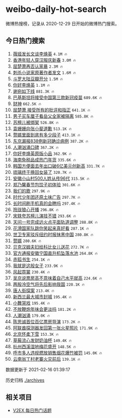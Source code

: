 # weibo-daily-hot-search

微博热搜榜，记录从 2020-12-29 日开始的微博热门搜索。

## 今日热门搜索

<!-- BEGIN -->

1. [薇娅发长文谈李焕英](https://s.weibo.com/weibo?q=%23%E8%96%87%E5%A8%85%E5%8F%91%E9%95%BF%E6%96%87%E8%B0%88%E6%9D%8E%E7%84%95%E8%8B%B1%23&Refer=top) `4.1M 🔥`
1. [香港年轻人穿汉服庆新春](https://s.weibo.com/weibo?q=%23%E9%A6%99%E6%B8%AF%E5%B9%B4%E8%BD%BB%E4%BA%BA%E7%A9%BF%E6%B1%89%E6%9C%8D%E5%BA%86%E6%96%B0%E6%98%A5%23&Refer=top) `3.0M 🔥`
1. [屈楚萧再否认家暴](https://s.weibo.com/weibo?q=%23%E5%B1%88%E6%A5%9A%E8%90%A7%E5%86%8D%E5%90%A6%E8%AE%A4%E5%AE%B6%E6%9A%B4%23&Refer=top) `2.3M 🔥`
1. [刺杀小说家原著作者发文](https://s.weibo.com/weibo?q=%E5%88%BA%E6%9D%80%E5%B0%8F%E8%AF%B4%E5%AE%B6%E5%8E%9F%E8%91%97%E4%BD%9C%E8%80%85%E5%8F%91%E6%96%87&Refer=top) `1.6M 🔥`
1. [斗罗大陆豆瓣开分](https://s.weibo.com/weibo?q=%23%E6%96%97%E7%BD%97%E5%A4%A7%E9%99%86%E8%B1%86%E7%93%A3%E5%BC%80%E5%88%86%23&Refer=top) `1.5M 🔥`
1. [你好李焕英](https://s.weibo.com/weibo?q=%E4%BD%A0%E5%A5%BD%E6%9D%8E%E7%84%95%E8%8B%B1&Refer=top) `1.1M 🔥`
1. [谢宛如下线](https://s.weibo.com/weibo?q=%23%E8%B0%A2%E5%AE%9B%E5%A6%82%E4%B8%8B%E7%BA%BF%23&Refer=top) `881.3K 🔥`
1. [巴基斯坦将接受中国第三款新冠疫苗](https://s.weibo.com/weibo?q=%E5%B7%B4%E5%9F%BA%E6%96%AF%E5%9D%A6%E5%B0%86%E6%8E%A5%E5%8F%97%E4%B8%AD%E5%9B%BD%E7%AC%AC%E4%B8%89%E6%AC%BE%E6%96%B0%E5%86%A0%E7%96%AB%E8%8B%97&Refer=top) `689.6K 🔥`
1. [财神](https://s.weibo.com/weibo?q=%E8%B4%A2%E7%A5%9E&Refer=top) `662.5K 🔥`
1. [屈楚萧 接受所有的批评和指正](https://s.weibo.com/weibo?q=%E5%B1%88%E6%A5%9A%E8%90%A7%20%E6%8E%A5%E5%8F%97%E6%89%80%E6%9C%89%E7%9A%84%E6%89%B9%E8%AF%84%E5%92%8C%E6%8C%87%E6%AD%A3&Refer=top) `641.1K 🔥`
1. [男子买车厘子看岳父全家被隔离](https://s.weibo.com/weibo?q=%23%E7%94%B7%E5%AD%90%E4%B9%B0%E8%BD%A6%E5%8E%98%E5%AD%90%E7%9C%8B%E5%B2%B3%E7%88%B6%E5%85%A8%E5%AE%B6%E8%A2%AB%E9%9A%94%E7%A6%BB%23&Refer=top) `585.8K 🔥`
1. [苏檀儿被绑架](https://s.weibo.com/weibo?q=%23%E8%8B%8F%E6%AA%80%E5%84%BF%E8%A2%AB%E7%BB%91%E6%9E%B6%23&Refer=top) `526.8K 🔥`
1. [袁姗姗向张小斐道歉](https://s.weibo.com/weibo?q=%23%E8%A2%81%E5%A7%97%E5%A7%97%E5%90%91%E5%BC%A0%E5%B0%8F%E6%96%90%E9%81%93%E6%AD%89%23&Refer=top) `513.1K 🔥`
1. [赘婿里面到底有多少段子](https://s.weibo.com/weibo?q=%23%E8%B5%98%E5%A9%BF%E9%87%8C%E9%9D%A2%E5%88%B0%E5%BA%95%E6%9C%89%E5%A4%9A%E5%B0%91%E6%AE%B5%E5%AD%90%23&Refer=top) `413.1K 🔥`
1. [东京漏报838例新冠确诊病例](https://s.weibo.com/weibo?q=%23%E4%B8%9C%E4%BA%AC%E6%BC%8F%E6%8A%A5838%E4%BE%8B%E6%96%B0%E5%86%A0%E7%A1%AE%E8%AF%8A%E7%97%85%E4%BE%8B%23&Refer=top) `387.2K 🔥`
1. [人潮汹涌口碑](https://s.weibo.com/weibo?q=%23%E4%BA%BA%E6%BD%AE%E6%B1%B9%E6%B6%8C%E5%8F%A3%E7%A2%91%23&Refer=top) `367.2K 🔥`
1. [你好李焕英原版小品](https://s.weibo.com/weibo?q=%23%E4%BD%A0%E5%A5%BD%E6%9D%8E%E7%84%95%E8%8B%B1%E5%8E%9F%E7%89%88%E5%B0%8F%E5%93%81%23&Refer=top) `362.9K 🔥`
1. [海南免税品成热门年货](https://s.weibo.com/weibo?q=%23%E6%B5%B7%E5%8D%97%E5%85%8D%E7%A8%8E%E5%93%81%E6%88%90%E7%83%AD%E9%97%A8%E5%B9%B4%E8%B4%A7%23&Refer=top) `335.6K 🔥`
1. [韩国方便面去年出口破6亿美元创新高](https://s.weibo.com/weibo?q=%23%E9%9F%A9%E5%9B%BD%E6%96%B9%E4%BE%BF%E9%9D%A2%E5%8E%BB%E5%B9%B4%E5%87%BA%E5%8F%A3%E7%A0%B46%E4%BA%BF%E7%BE%8E%E5%85%83%E5%88%9B%E6%96%B0%E9%AB%98%23&Refer=top) `331.7K 🔥`
1. [琉璃终于换回女装了](https://s.weibo.com/weibo?q=%23%E7%90%89%E7%92%83%E7%BB%88%E4%BA%8E%E6%8D%A2%E5%9B%9E%E5%A5%B3%E8%A3%85%E4%BA%86%23&Refer=top) `320.7K 🔥`
1. [安徽小山村500人姓从传96代](https://s.weibo.com/weibo?q=%E5%AE%89%E5%BE%BD%E5%B0%8F%E5%B1%B1%E6%9D%91500%E4%BA%BA%E5%A7%93%E4%BB%8E%E4%BC%A096%E4%BB%A3&Refer=top) `315.5K 🔥`
1. [郑乃馨春节包饺子初体验](https://s.weibo.com/weibo?q=%23%E9%83%91%E4%B9%83%E9%A6%A8%E6%98%A5%E8%8A%82%E5%8C%85%E9%A5%BA%E5%AD%90%E5%88%9D%E4%BD%93%E9%AA%8C%23&Refer=top) `301.6K 🔥`
1. [我们的歌](https://s.weibo.com/weibo?q=%E6%88%91%E4%BB%AC%E7%9A%84%E6%AD%8C&Refer=top) `297.9K 🔥`
1. [时代少年团还原土味广告](https://s.weibo.com/weibo?q=%23%E6%97%B6%E4%BB%A3%E5%B0%91%E5%B9%B4%E5%9B%A2%E8%BF%98%E5%8E%9F%E5%9C%9F%E5%91%B3%E5%B9%BF%E5%91%8A%23&Refer=top) `297.7K 🔥`
1. [长时间刷手机真的会瞎吗](https://s.weibo.com/weibo?q=%23%E9%95%BF%E6%97%B6%E9%97%B4%E5%88%B7%E6%89%8B%E6%9C%BA%E7%9C%9F%E7%9A%84%E4%BC%9A%E7%9E%8E%E5%90%97%23&Refer=top) `297.4K 🔥`
1. [玲珑狼心开播](https://s.weibo.com/weibo?q=%23%E7%8E%B2%E7%8F%91%E7%8B%BC%E5%BF%83%E5%BC%80%E6%92%AD%23&Refer=top) `296.8K 🔥`
1. [宋轶夸苏檀儿演技不错](https://s.weibo.com/weibo?q=%23%E5%AE%8B%E8%BD%B6%E5%A4%B8%E8%8B%8F%E6%AA%80%E5%84%BF%E6%BC%94%E6%8A%80%E4%B8%8D%E9%94%99%23&Refer=top) `293.6K 🔥`
1. [天问一号完成远火点平面轨道调整](https://s.weibo.com/weibo?q=%23%E5%A4%A9%E9%97%AE%E4%B8%80%E5%8F%B7%E5%AE%8C%E6%88%90%E8%BF%9C%E7%81%AB%E7%82%B9%E5%B9%B3%E9%9D%A2%E8%BD%A8%E9%81%93%E8%B0%83%E6%95%B4%23&Refer=top) `288.8K 🔥`
1. [花滑国家队跳你笑起来真好看](https://s.weibo.com/weibo?q=%23%E8%8A%B1%E6%BB%91%E5%9B%BD%E5%AE%B6%E9%98%9F%E8%B7%B3%E4%BD%A0%E7%AC%91%E8%B5%B7%E6%9D%A5%E7%9C%9F%E5%A5%BD%E7%9C%8B%23&Refer=top) `287.1K 🔥`
1. [世卫专家驳斥纽约时报抹黑中国](https://s.weibo.com/weibo?q=%E4%B8%96%E5%8D%AB%E4%B8%93%E5%AE%B6%E9%A9%B3%E6%96%A5%E7%BA%BD%E7%BA%A6%E6%97%B6%E6%8A%A5%E6%8A%B9%E9%BB%91%E4%B8%AD%E5%9B%BD&Refer=top) `280.8K 🔥`
1. [赘婿](https://s.weibo.com/weibo?q=%E8%B5%98%E5%A9%BF&Refer=top) `280.6K 🔥`
1. [贝克汉姆夫妇给科比女儿送花](https://s.weibo.com/weibo?q=%E8%B4%9D%E5%85%8B%E6%B1%89%E5%A7%86%E5%A4%AB%E5%A6%87%E7%BB%99%E7%A7%91%E6%AF%94%E5%A5%B3%E5%84%BF%E9%80%81%E8%8A%B1&Refer=top) `272.7K 🔥`
1. [官方通报安徽宁国直升机坠落水池](https://s.weibo.com/weibo?q=%E5%AE%98%E6%96%B9%E9%80%9A%E6%8A%A5%E5%AE%89%E5%BE%BD%E5%AE%81%E5%9B%BD%E7%9B%B4%E5%8D%87%E6%9C%BA%E5%9D%A0%E8%90%BD%E6%B0%B4%E6%B1%A0&Refer=top) `264.8K 🔥`
1. [赤狐书生](https://s.weibo.com/weibo?q=%E8%B5%A4%E7%8B%90%E4%B9%A6%E7%94%9F&Refer=top) `254.1K 🔥`
1. [我就是这般女子](https://s.weibo.com/weibo?q=%E6%88%91%E5%B0%B1%E6%98%AF%E8%BF%99%E8%88%AC%E5%A5%B3%E5%AD%90&Refer=top) `233.9K 🔥`
1. [风起霓裳](https://s.weibo.com/weibo?q=%E9%A3%8E%E8%B5%B7%E9%9C%93%E8%A3%B3&Refer=top) `230.4K 🔥`
1. [吴京说票房高不意味着自己水平就高](https://s.weibo.com/weibo?q=%23%E5%90%B4%E4%BA%AC%E8%AF%B4%E7%A5%A8%E6%88%BF%E9%AB%98%E4%B8%8D%E6%84%8F%E5%91%B3%E7%9D%80%E8%87%AA%E5%B7%B1%E6%B0%B4%E5%B9%B3%E5%B0%B1%E9%AB%98%23&Refer=top) `224.6K 🔥`
1. [两股冷空气将先后影响我国](https://s.weibo.com/weibo?q=%23%E4%B8%A4%E8%82%A1%E5%86%B7%E7%A9%BA%E6%B0%94%E5%B0%86%E5%85%88%E5%90%8E%E5%BD%B1%E5%93%8D%E6%88%91%E5%9B%BD%23&Refer=top) `220.1K 🔥`
1. [唐人街探案](https://s.weibo.com/weibo?q=%E5%94%90%E4%BA%BA%E8%A1%97%E6%8E%A2%E6%A1%88&Refer=top) `213.4K 🔥`
1. [新西兰最大城市封城](https://s.weibo.com/weibo?q=%23%E6%96%B0%E8%A5%BF%E5%85%B0%E6%9C%80%E5%A4%A7%E5%9F%8E%E5%B8%82%E5%B0%81%E5%9F%8E%23&Refer=top) `195.4K 🔥`
1. [小舞哭戏](https://s.weibo.com/weibo?q=%23%E5%B0%8F%E8%88%9E%E5%93%AD%E6%88%8F%23&Refer=top) `195.4K 🔥`
1. [不放鞭炮年味会更淡吗](https://s.weibo.com/weibo?q=%23%E4%B8%8D%E6%94%BE%E9%9E%AD%E7%82%AE%E5%B9%B4%E5%91%B3%E4%BC%9A%E6%9B%B4%E6%B7%A1%E5%90%97%23&Refer=top) `181.2K 🔥`
1. [人潮汹涌](https://s.weibo.com/weibo?q=%E4%BA%BA%E6%BD%AE%E6%B1%B9%E6%B6%8C&Refer=top) `179.0K 🔥`
1. [陈思诚首位百亿票房导演](https://s.weibo.com/weibo?q=%23%E9%99%88%E6%80%9D%E8%AF%9A%E9%A6%96%E4%BD%8D%E7%99%BE%E4%BA%BF%E7%A5%A8%E6%88%BF%E5%AF%BC%E6%BC%94%23&Refer=top) `173.2K 🔥`
1. [阿联酋探测器发回第一张火星照片](https://s.weibo.com/weibo?q=%E9%98%BF%E8%81%94%E9%85%8B%E6%8E%A2%E6%B5%8B%E5%99%A8%E5%8F%91%E5%9B%9E%E7%AC%AC%E4%B8%80%E5%BC%A0%E7%81%AB%E6%98%9F%E7%85%A7%E7%89%87&Refer=top) `171.9K 🔥`
1. [北京怀柔下雪](https://s.weibo.com/weibo?q=%23%E5%8C%97%E4%BA%AC%E6%80%80%E6%9F%94%E4%B8%8B%E9%9B%AA%23&Refer=top) `153.3K 🔥`
1. [草莓流心发财奶油杯](https://s.weibo.com/weibo?q=%E8%8D%89%E8%8E%93%E6%B5%81%E5%BF%83%E5%8F%91%E8%B4%A2%E5%A5%B6%E6%B2%B9%E6%9D%AF&Refer=top) `149.4K 🔥`
1. [杭州西溪湿地梅花盛开](https://s.weibo.com/weibo?q=%23%E6%9D%AD%E5%B7%9E%E8%A5%BF%E6%BA%AA%E6%B9%BF%E5%9C%B0%E6%A2%85%E8%8A%B1%E7%9B%9B%E5%BC%80%23&Refer=top) `148.5K 🔥`
1. [呼市多人违规燃放销售烟花爆竹被罚](https://s.weibo.com/weibo?q=%23%E5%91%BC%E5%B8%82%E5%A4%9A%E4%BA%BA%E8%BF%9D%E8%A7%84%E7%87%83%E6%94%BE%E9%94%80%E5%94%AE%E7%83%9F%E8%8A%B1%E7%88%86%E7%AB%B9%E8%A2%AB%E7%BD%9A%23&Refer=top) `145.0K 🔥`
1. [云南翁丁村老寨火灾前后](https://s.weibo.com/weibo?q=%23%E4%BA%91%E5%8D%97%E7%BF%81%E4%B8%81%E6%9D%91%E8%80%81%E5%AF%A8%E7%81%AB%E7%81%BE%E5%89%8D%E5%90%8E%23&Refer=top) `139.1K 🔥`

数据更新于 2021-02-16 01:39:17

<!-- END -->

历史归档 [./archives](./archives)

## 相关项目

- [V2EX 每日热门话题](https://github.com/realLeonardo/v2ex-daily-hot-topic)
